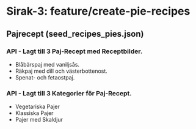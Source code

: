 # Sirak-3: feature/create-pie-recipes

## Pajrecept (seed_recipes_pies.json)

### API - Lagt till 3 Paj-Recept med Receptbilder.
- Blåbärspaj med vaniljsås.
- Räkpaj med dill och västerbottenost.
- Spenat- och fetaostpaj.


### API - Lagt till 3 Kategorier för Paj-Recept.
- Vegetariska Pajer
- Klassiska Pajer
- Pajer med Skaldjur

